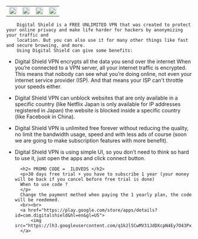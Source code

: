 
<head>
    <link rel="shortcut icon" type="image/x-icon" href="./favicon.ico">
</head>
<body>
    <div>
        <table>
            <tr>
                <td>
                    <img src="https://play-lh.googleusercontent.com/4tOrdJRtykP9l25AvlVv1lVtuSWwCa9Ls22ZDZ7LqdDW5KYnXqphxEsNsJoV0TFGrg=w526-h296-rw" width="100%">
                </td>
                <td>
                    <img src="https://play-lh.googleusercontent.com/HHJXM9-xSppEYEqejJkboiTZv7BfAbSx8TD_KCDU4IhYgqONZ8sNU6mvmMAlJMHpaLo1=w526-h296-rw" width="100%">
                </td>
                <td>
                    <img src="https://play-lh.googleusercontent.com/h57P0yuu0lW_kBgM0maHUsRkO5oRPtaAWNLtETtMZ573yNvexKbIWzJPjM1aGvnxtg=w526-h296-rw" width="100%">
                </td>
                <td>
                    <img src="https://play-lh.googleusercontent.com/50Z3GdxglgNzX40sCCIac2WH7xIdWe4k91br9qF7lt3ll0Du48agndf53uW-1ATUvVk=w526-h296-rw" width="100%">
                </td>
            </tr>
        </table>
        
        Digital Shield is a FREE UNLIMITED VPN that was created to protect your online privacy and make life harder for hackers by anonymizing your traffic and
        location. But you can also use it for many other things like fast and secure browsing, and more.
        Using Digital Shield can give some benefits:
        
        
        
* Digital Shield VPN encrypts all the data you send over the internet
When you’re connected to a VPN server, all your internet traffic is encrypted. This means that nobody can see what you’re doing online, not even your internet service provider (ISP). And that means your ISP can't throttle your speeds either.
            
* Digital Shield VPN can unblock websites that are only available in a specific country (like Netflix Japan is only available for IP addresses registered in Japan) the website is blocked inside a specific country (like Facebook in China).
            
* Digital Shield VPN is unlimited free forever without reducing the quality, no limit the bandwidth usage, speed and with less ads of course (soon we are going to make subscription features with more benefit).
            
* Digital Shield VPN is using simple UI, so you don't need to think so hard to use it, just open the apps and click connect button.
        
        
        <h2> PROMO CODE =  ILOVEDS </h2>
        <p>30 days free trial + you have to subscribe 1 year (your money will be back if you cancel before free trial is done)
        When to use code ?
        </p>
        Change the payment method when paying the 1 yearly plan, the code will be reedemed.
        <br><br>
        <a href="https://play.google.com/store/apps/details?id=com.digitalshield&hl=en&gl=US">
            <img src="https://lh3.googleusercontent.com/q1k2l5CwMV31JdDXcpN4Ey7O43PxnjAuZBTmcHEwQxVuv_2wCE2gAAQMWxwNUC2FYEOnYgFPOpw6kmHJWuEGeIBLTj9CuxcOEeU8UXyzWJq4NJM3lg=s0">
        </a>
    </div>
</body>





